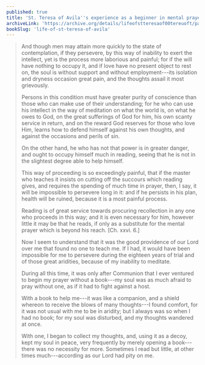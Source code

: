 ```yaml
---
published: true
title: 'St. Teresa of Avila''s experience as a beginner in mental prayer, and how good books helped her through it'
archiveLink: 'https://archive.org/details/lifeofstteresaof00tereuoft/page/22?view=theater'
bookSlug: 'life-of-st-teresa-of-avila'
---
```


> And though men may attain more quickly to the state of contemplation, if they persevere, by this way of inability to exert the intellect, yet is the process more laborious and painful; for if the will have nothing to occupy it, and if love have no present object to rest on, the soul is without support and without employment---its isolation and dryness occasion great pain, and the thoughts assail it most grievously.
>
> Persons in this condition must have greater purity of conscience than those who can make use of their understanding; for he who can use his intellect in the way of meditation on what the world is, on what he owes to God, on the great sufferings of God for him, his own scanty service in return, and on the reward God reserves for those who love Him, learns how to defend himself against his own thoughts, and against the occasions and perils of sin.
>
> On the other hand, he who has not that power is in greater danger, and ought to occupy himself much in reading, seeing that he is not in the slightest degree able to help himself.
>
> This way of proceeding is so exceedingly painful, that if the master who teaches it insists on cutting off the succours which reading gives, and requires the spending of much time in prayer, then, I say, it will be impossible to persevere long in it: and if he persists in his plan, health will be ruined, because it is a most painful process.
>
> Reading is of great service towards procuring recollection in any one who proceeds in this way; and it is even necessary for him, however little it may be that he reads, if only as a substitute for the mental prayer which is beyond his reach. [Ch. xxvi. 6.]
>
> Now I seem to understand that it was the good providence of our Lord over me that found no one to teach me. If I had, it would have been impossible for me to persevere during the eighteen years of trial and of those great aridities, because of my inability to meditate.
>
> During all this time, it was only after Communion that I ever ventured to begin my prayer without a book---my soul was as much afraid to pray without one, as if it had to fight against a host.
>
> With a book to help me---it was like a companion, and a shield whereon to receive the blows of many thoughts---I found comfort, for it was not usual with me to be in aridity; but I always was so when I had no book; for my soul was disturbed, and my thoughts wandered at once.
>
> With one, I began to collect my thoughts, and, using it as a decoy, kept my soul in peace, very frequently by merely opening a book---there was no necessity for more. Sometimes I read but little, at other times much---according as our Lord had pity on me.
